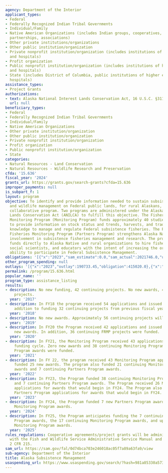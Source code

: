 ```yaml
---
agency: Department of the Interior
applicant_types:
- Federal
- Federally Recognized Indian Tribal Governments
- Individual/Family
- Native American Organizations (includes Indian groups, cooperatives, corporations,
  partnerships, associations)
- Other private institutions/organizations
- Other public institution/organization
- Private nonprofit institution/organization (includes institutions of higher education
  and hospitals)
- Profit organization
- Public nonprofit institution/organization (includes institutions of higher education
  and hospitals)
- State (includes District of Columbia, public institutions of higher education and
  hospitals)
assistance_types:
- Project Grants
authorizations:
- text: Alaska National Interest Lands Conservation Act, 16 U.S.C. §3119 and §3122.
  url: null
beneficiary_types:
- Federal
- Federally Recognized Indian Tribal Governments
- Individual/Family
- Native American Organizations
- Other private institution/organization
- Other public institution/organization
- Private nonprofit institution/organization
- Profit organization
- Public nonprofit institution/organization
- State
categories:
- Natural Resources - Land Conservation
- Natural Resources - Wildlife Research and Preservation
cfda: '15.636'
fiscal_year: '2024'
grants_url: https://grants.gov/search-grants?cfda=15.636
improper_payments: null
is_subpart_f: 1
layout: program
objective: To identify and provide information needed to sustain subsistence fisheries
  and wildlife management on Federal public lands, for rural Alaskans, through a multidisciplinary,
  collaborative program. Two programs are administered under the Alaska National Interest
  Lands Conservation Act (ANILCA) to fulfill this objective. The Fisheries Resource
  Monitoring Program (Monitoring Program) funds approximately 40 studies annually
  to provide information on stock status and trends, harvests, and traditional ecological
  knowledge to manage and regulate Federal subsistence fisheries. The Partners for
  Fisheries Monitoring Program (Partners Program) strengthens Alaska Native and rural
  involvement in subsistence fisheries management and research. The program provides
  funds directly to Alaska Native and rural organizations to hire fishery biologists,
  social scientists, and educators with the intent of increasing the organizations
  ability to participate in Federal Subsistence Management.
obligations: '[{"x":"2023","sam_estimate":0.0,"sam_actual":2021746.0,"usa_spending_actual":1964496.29},{"x":"2024","sam_estimate":0.0,"sam_actual":1964117.0,"usa_spending_actual":1934974.97},{"x":"2025","sam_estimate":0.0,"sam_actual":2000000.0,"usa_spending_actual":1240147.98}]'
other_program_spending: null
outlays: '[{"x":"2023","outlay":190733.45,"obligation":415020.0},{"x":"2024","outlay":806843.0,"obligation":806843.0},{"x":"2025","outlay":0.0,"obligation":1240148.0}]'
permalink: /program/15.636.html
popular_name: ''
program_type: assistance_listing
results:
- description: No new funding, 42 continuing projects. No new awards, 42 continuing
    projects.
  year: '2017'
- description: In FY18 the program received 54 applications and issued 23 awards in
    addition to funding 32 continuing projects from previous fiscal years.
  year: '2018'
- description: No new awards. Approximately 56 continuing projects will be funded.
  year: '2019'
- description: In FY20 the Program received 42 applications and issued twenty-one
    new awards. In addition, 36 continuing FRMP projects were funded.
  year: '2020'
- description: In FY21, the Monitoring Program received 43 applications for the FY22
    funding cycle. Zero new awards and 38 continuing Monitoring Program and Partners
    Program awards were funded.
  year: '2021'
- description: In FY 22, the program received 43 Monitoring Program applications and
    funded 25 new awards. The program also funded 21 continuing Monitoring Program
    awards and 7 continuing Partners Program awards.
  year: '2022'
- description: In FY23, the Program funded 38 continuing Monitoring Program awards
    and 7 continuing Partners Program awards. The Program received 26 Monitoring Program
    applications for awards that would begin in FY24. The Program also received 15
    Partners Program applications for awards that would begin in FY24.
  year: '2023'
- description: In FY24, the Program funded 7 new Partners Program awards and 19 continuing
    Monitoring Program awards.
  year: '2024'
- description: In FY25, the Program anticipates funding the 7 continuing Partners
    Program awards, the 17 continuing Monitoring Program awards, and up to 20 new
    Monitoring Program awards.
  year: '2025'
rules_regulations: Cooperative agreements/project grants will be administered in conformance
  with the Fish and Wildlife Service Administrative Service Manual and 2 CFR 200;
  2 CFR 215.
sam_url: https://sam.gov/fal/0d74bca703e246018ac05f7a89a63fa9/view
sub-agency: Department of the Interior
title: Alaska Subsistence Management
usaspending_url: https://www.usaspending.gov/search/?hash=981a85330a5736f3b51eef19e6edd0d3
---
```

